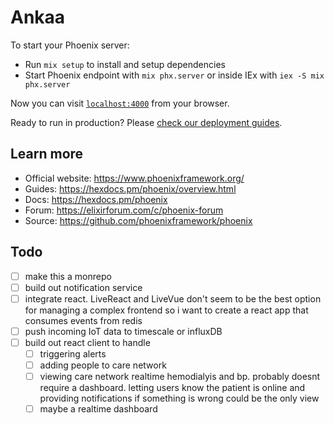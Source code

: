 # Ankaa

To start your Phoenix server:

  * Run `mix setup` to install and setup dependencies
  * Start Phoenix endpoint with `mix phx.server` or inside IEx with `iex -S mix phx.server`

Now you can visit [`localhost:4000`](http://localhost:4000) from your browser.

Ready to run in production? Please [check our deployment guides](https://hexdocs.pm/phoenix/deployment.html).

## Learn more

  * Official website: https://www.phoenixframework.org/
  * Guides: https://hexdocs.pm/phoenix/overview.html
  * Docs: https://hexdocs.pm/phoenix
  * Forum: https://elixirforum.com/c/phoenix-forum
  * Source: https://github.com/phoenixframework/phoenix

## Todo
- [ ] make this a monrepo
- [ ] build out notification service
- [ ] integrate react. LiveReact and LiveVue don't seem to be the best option for managing a complex frontend so i want to create a react app that consumes events from redis
- [ ] push incoming IoT data to timescale or influxDB
- [ ] build out react client to handle
  - [ ] triggering alerts
  - [ ] adding people to care network
  - [ ] viewing care network realtime hemodialyis and bp. probably doesnt require a dashboard. letting users know the patient is online and providing notifications if something is wrong could be the only view
  - [ ] maybe a realtime dashboard
